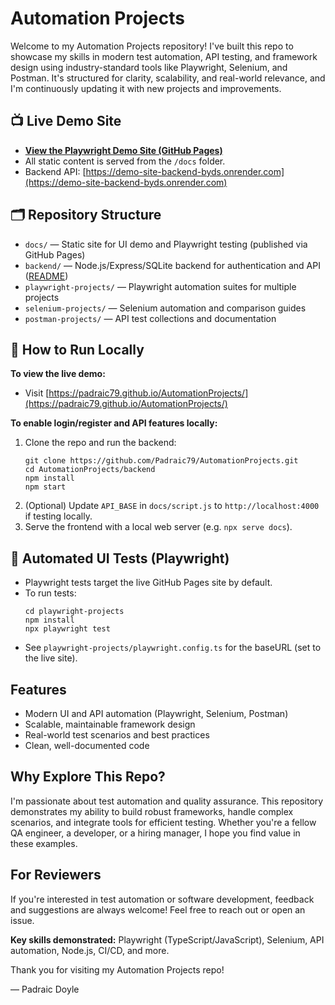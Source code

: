 # Automation Projects

Welcome to my Automation Projects repository! I've built this repo to showcase my skills in modern test automation, API testing, and framework design using industry-standard tools like Playwright, Selenium, and Postman. It's structured for clarity, scalability, and real-world relevance, and I'm continuously updating it with new projects and improvements.

## 📺 Live Demo Site

- **[View the Playwright Demo Site (GitHub Pages)](https://padraic79.github.io/AutomationProjects/)**
- All static content is served from the `/docs` folder.
- Backend API: [https://demo-site-backend-byds.onrender.com](https://demo-site-backend-byds.onrender.com)

## 🗂️ Repository Structure

- `docs/` — Static site for UI demo and Playwright testing (published via GitHub Pages)
- `backend/` — Node.js/Express/SQLite backend for authentication and API ([README](backend/README.md))
- `playwright-projects/` — Playwright automation suites for multiple projects
- `selenium-projects/` — Selenium automation and comparison guides
- `postman-projects/` — API test collections and documentation

## 🚀 How to Run Locally

**To view the live demo:**

- Visit [https://padraic79.github.io/AutomationProjects/](https://padraic79.github.io/AutomationProjects/)

**To enable login/register and API features locally:**

1. Clone the repo and run the backend:
   ```
   git clone https://github.com/Padraic79/AutomationProjects.git
   cd AutomationProjects/backend
   npm install
   npm start
   ```
2. (Optional) Update `API_BASE` in `docs/script.js` to `http://localhost:4000` if testing locally.
3. Serve the frontend with a local web server (e.g. `npx serve docs`).

## 🧪 Automated UI Tests (Playwright)

- Playwright tests target the live GitHub Pages site by default.
- To run tests:
  ```
  cd playwright-projects
  npm install
  npx playwright test
  ```
- See `playwright-projects/playwright.config.ts` for the baseURL (set to the live site).

## Features

- Modern UI and API automation (Playwright, Selenium, Postman)
- Scalable, maintainable framework design
- Real-world test scenarios and best practices
- Clean, well-documented code

## Why Explore This Repo?

I'm passionate about test automation and quality assurance. This repository demonstrates my ability to build robust frameworks, handle complex scenarios, and integrate tools for efficient testing. Whether you're a fellow QA engineer, a developer, or a hiring manager, I hope you find value in these examples.

## For Reviewers

If you're interested in test automation or software development, feedback and suggestions are always welcome! Feel free to reach out or open an issue.

**Key skills demonstrated:** Playwright (TypeScript/JavaScript), Selenium, API automation, Node.js, CI/CD, and more.

Thank you for visiting my Automation Projects repo!

— Padraic Doyle
